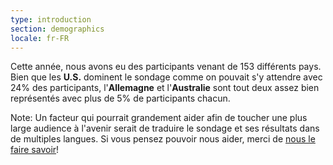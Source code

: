 ```yaml
---
type: introduction
section: demographics
locale: fr-FR
---
```

Cette année, nous avons eu des participants 
venant de 153 différents pays.
Bien que les **U.S.** dominent le sondage comme on pouvait s'y attendre avec 24% des 
participants, l'**Allemagne** et l'**Australie** sont tout deux assez bien
représentés avec plus de 5% de participants chacun. 

Note: Un facteur qui pourrait grandement aider afin de toucher une plus large audience
à l'avenir serait de traduire le sondage et ses résultats dans de multiples langues. Si vous pensez pouvoir nous aider, merci de [nous le faire savoir](https://github.com/StateOfJS/StateOfJS/issues/87)!
